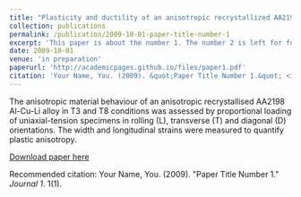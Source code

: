 ```yaml
---
title: "Plasticity and ductility of an anisotropic recrystallized AA2198 Al-Cu-Li alloy in T3 and T8 conditions during proportional and non-proportional loading paths: simulations and experiments"
collection: publications
permalink: /publication/2009-10-01-paper-title-number-1
excerpt: 'This paper is about the number 1. The number 2 is left for future work.'
date: 2009-10-01
venue: 'in preparation'
paperurl: 'http://academicpages.github.io/files/paper1.pdf'
citation: 'Your Name, You. (2009). &quot;Paper Title Number 1.&quot; <i>Journal 1</i>. 1(1).'
---
```

The anisotropic material behaviour of an anisotropic recrystallised AA2198 Al-Cu-Li alloy in T3 and T8 conditions was assessed by proportional loading of uniaxial-tension specimens in rolling (L), transverse (T) and diagonal (D) orientations. The width and longitudinal strains were measured to quantify plastic anisotropy.

[Download paper here](http://academicpages.github.io/files/paper1.pdf)

Recommended citation: Your Name, You. (2009). "Paper Title Number 1." <i>Journal 1</i>. 1(1).
